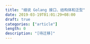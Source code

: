 ```yaml
---
title: "细说 Golang 接口、结构体和泛型"
date: 2019-03-19T01:01:29+08:00
draft: true
categories: ["article"]
length: 0
description: "[待迁移]"
---
```


